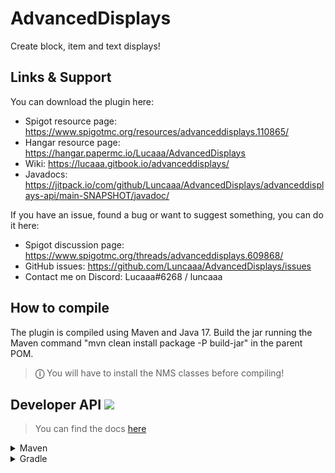 # AdvancedDisplays
Create block, item and text displays!

## Links & Support
You can download the plugin here:
- Spigot resource page: https://www.spigotmc.org/resources/advanceddisplays.110865/
- Hangar resource page: https://hangar.papermc.io/Lucaaa/AdvancedDisplays
- Wiki: https://lucaaa.gitbook.io/advanceddisplays/
- Javadocs: https://jitpack.io/com/github/Luncaaa/AdvancedDisplays/advanceddisplays-api/main-SNAPSHOT/javadoc/

If you have an issue, found a bug or want to suggest something, you can do it here:
- Spigot discussion page: https://www.spigotmc.org/threads/advanceddisplays.609868/
- GitHub issues: https://github.com/Luncaaa/AdvancedDisplays/issues
- Contact me on Discord: Lucaaa#6268 / luncaaa

## How to compile
The plugin is compiled using Maven and Java 17.
Build the jar running the Maven command "mvn clean install package -P build-jar" in the parent POM.
> **&#9432;** You will have to install the NMS classes before compiling!

## Developer API [![](https://jitpack.io/v/Luncaaa/AdvancedDisplays.svg)](https://jitpack.io/#Luncaaa/AdvancedDisplays)
> You can find the docs [here](https://jitpack.io/com/github/Luncaaa/AdvancedDisplays/advanceddisplays-api/main-SNAPSHOT/javadoc/)
<details>
<summary>Maven</summary>

```xml
<repositories>
    <repository>
        <id>jitpack.io</id>
        <url>https://jitpack.io</url>
    </repository>
</repositories>
```

```xml
<dependencies>
    <dependency>
        <groupId>com.github.Luncaaa.AdvancedDisplays</groupId>
        <artifactId>advanceddisplays-api</artifactId>
        <version>{PLUGIN VERSION}</version>
    </dependency>
</dependencies>
```
</details>

<details>
<summary>Gradle</summary>

```groovy
repositories {
    maven { url 'https://jitpack.io' }
}

dependencies {
    compileOnly 'com.github.Luncaaa.AdvancedDisplays:advanceddisplays-api:{PLUGIN VERSION}'
}
```
</details>

